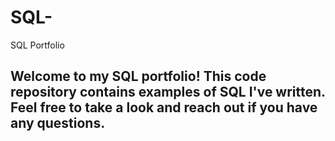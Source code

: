 # SQL-
SQL Portfolio
## Welcome to my SQL portfolio! This code repository contains examples of SQL I've written. Feel free to take a look and reach out if you have any questions.
